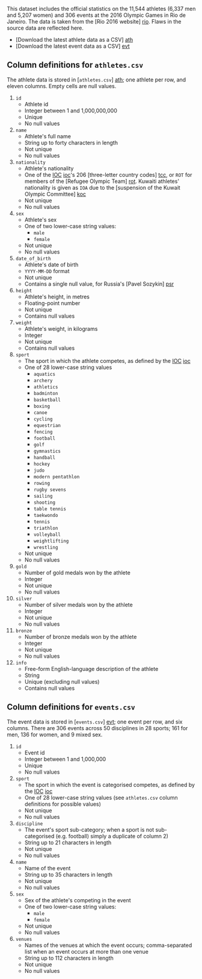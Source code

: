This dataset includes the official statistics on the 11,544 athletes (6,337 men and 5,207 women) and 306 events at the 2016 Olympic Games in Rio de Janeiro. The data is taken from the [Rio 2016 website] [rio]. Flaws in the source data are reflected here.

* [Download the latest athlete data as a CSV] [ath]
* [Download the latest event data as a CSV] [evt]

## Column definitions for `athletes.csv`

The athlete data is stored in [`athletes.csv`] [ath]; one athlete per row, and eleven columns. Empty cells are null values.

1. `id`
    * Athlete id
    * Integer between 1 and 1,000,000,000
    * Unique
    * No null values
2. `name`
    * Athlete's full name
    * String up to forty characters in length
    * Not unique
    * No null values
3. `nationality`
    * Athlete's nationality
    * One of the [IOC] [ioc]'s 206 [three-letter country codes] [tcc], or `ROT` for members of the [Refugee Olympic Team] [rot]. Kuwaiti athletes' nationality is given as `IOA` due to the [suspension of the Kuwait Olympic Committee] [koc]
    * Not unique
    * No null values
4. `sex`
    * Athlete's sex
    * One of two lower-case string values:
        * `male`
        * `female`
    * Not unique
    * No null values
5. `date_of_birth`
    * Athlete's date of birth
    * `YYYY-MM-DD` format
    * Not unique
    * Contains a single null value, for Russia's [Pavel Sozykin] [psr]
6. `height`
    * Athlete's height, in metres
    * Floating-point number
    * Not unique
    * Contains null values
7. `weight`
    * Athlete's weight, in kilograms
    * Integer
    * Not unique
    * Contains null values
8. `sport`
    * The sport in which the athlete competes, as defined by the [IOC] [ioc]
    * One of 28 lower-case string values
        * `aquatics`
        * `archery`
        * `athletics`
        * `badminton`
        * `basketball`
        * `boxing`
        * `canoe`
        * `cycling`
        * `equestrian`
        * `fencing`
        * `football`
        * `golf`
        * `gymnastics`
        * `handball`
        * `hockey`
        * `judo`
        * `modern pentathlon`
        * `rowing`
        * `rugby sevens`
        * `sailing`
        * `shooting`
        * `table tennis`
        * `taekwondo`
        * `tennis`
        * `triathlon`
        * `volleyball`
        * `weightlifting`
        * `wrestling`
    * Not unique
    * No null values
9. `gold`
    * Number of gold medals won by the athlete
    * Integer
    * Not unique
    * No null values
10. `silver`
    * Number of silver medals won by the athlete
    * Integer
    * Not unique
    * No null values
11. `bronze`
    * Number of bronze medals won by the athlete
    * Integer
    * Not unique
    * No null values
12. `info`
    * Free-form English-language description of the athlete
    * String
    * Unique (excluding null values)
    * Contains null values


## Column definitions for `events.csv`

The event data is stored in [`events.csv`] [evt]; one event per row, and six columns. There are 306 events across 50 disciplines in 28 sports; 161 for men, 136 for women, and 9 mixed sex.

1. `id`
    * Event id
    * Integer between 1 and 1,000,000
    * Unique
    * No null values
2. `sport`
    * The sport in which the event is categorised competes, as defined by the [IOC] [ioc]
    * One of 28 lower-case string values (see `athletes.csv` column definitions for possible values)
    * Not unique
    * No null values
3. `discipline`
    * The event's sport sub-category; when a sport is not sub-categorised (e.g. football) simply a duplicate of column 2)
    * String up to 21 characters in length
    * Not unique
    * No null values
4. `name`
    * Name of the event
    * String up to 35 characters in length
    * Not unique
    * No null values
5. `sex`
    * Sex of the athlete's competing in the event
    * One of two lower-case string values:
        * `male`
        * `female`
    * Not unique
    * No null values
6. `venues`
    * Names of the venues at which the event occurs; comma-separated list when an event occurs at more than one venue
    * String up to 112 characters in length
    * Not unique
    * No null values


[rio]: https://www.rio2016.com/
[ath]: http://rawgit.com/flother/rio2016/master/athletes.csv
[evt]: http://rawgit.com/flother/rio2016/master/events.csv
[tcc]: https://en.wikipedia.org/wiki/List_of_IOC_country_codes
[rot]: https://en.wikipedia.org/wiki/Refugee_Olympic_Team_at_the_2016_Summer_Olympics
[koc]: https://www.olympic.org/news/suspension-of-the-kuwait-olympic-committee
[psr]: https://www.rio2016.com/en/athlete/pavel-sozykin-rus
[ioc]: https://www.olympic.org/the-ioc
